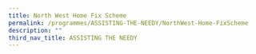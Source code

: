 ```yaml
---
title: North West Home Fix Scheme
permalink: /programmes/ASSISTING-THE-NEEDY/NorthWest-Home-FixScheme
description: ""
third_nav_title: ASSISTING THE NEEDY
---
```

